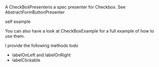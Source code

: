 A CheckBoẍPresenteris a spec presenter for Checkbox.
See AbstractFormButtonPresenter

self example

You can also have a look at CheckBoxExample for a full example of how to use them.

I provide the following methods
todo
- labelOnLeft and labelOnRight
- labelClickable
